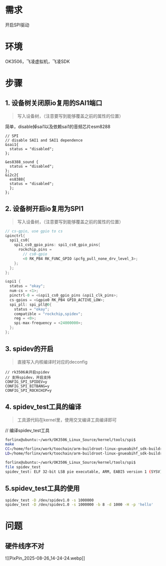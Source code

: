 # 需求
开启SPI驱动
# 环境
OK3506，飞凌虚拟机，飞凌SDK

# 步骤
## 1. 设备树关闭原io复用的SAI1端口

> 写入设备树，（注意要写到能够覆盖之前的属性的位置）

简单，disable掉sai1以及依赖sai1的音频芯片esm8288
```dts title:"disable SAI1.dts"
// SPI
// disable SAI1 and SAI1 dependence
&sai1{
  status = "disabled";
};

&es8388_sound {
  status = "disabled";
};
&i2c2{
  es8388{
  status = "disabled";
  };
};
```
## 2. 设备树开启io复用为SPI1
  
> 写入设备树，（注意要写到能够覆盖之前的属性的位置）

```c title:spi1
// cs-gpio, use gpio to cs
&pinctrl{
  spi1_cs0{
    spi1_cs0_gpio_pins: spi1_cs0_gpio_pins{
      rockchip,pins =
        // cs0-gpio
        <0 RK_PB4 RK_FUNC_GPIO &pcfg_pull_none_drv_level_3>;
    };
  };
};

&spi1 {
  status = "okay";
  num-cs = <1>;
  pinctrl-0 = <&spi1_cs0_gpio_pins &spi1_clk_pins>;
  cs-gpios = <&gpio0 RK_PB4 GPIO_ACTIVE_LOW>;
  spi_pll: spi_pll@0{
    status = "okay";
    compatible = "rockchip,spidev";
    reg = <0>;
    spi-max-frequency = <24000000>;
  };
};
```



## 3. spidev的开启

> 直接写入内核编译时对应的deconfig

```config  title:deconfig
// rk3506未开启spidev
// 支持spidev，开启支持
CONFIG_SPI_SPIDEV=y
CONFIG_SPI_BITBANG=y
CONFIG_SPI_ROCKCHIP=y
```
## 4. spidev_test工具的编译

> 工具源代码在kernel里，使用交叉编译工具编译即可

// 编译spidev_test工具
```sh title:compile.sh
forlinx@ubuntu:~/work/OK3506_Linux_Source/kernel/tools/spi$ 
make 
CC=/home/forlinx/work/toochain/arm-buildroot-linux-gnueabihf_sdk-buildroot/bin/arm-buildroot-linux-gnueabihf-gcc 
LD=/home/forlinx/work/toochain/arm-buildroot-linux-gnueabihf_sdk-buildroot/bin/arm-buildroot-linux-gnueabihf-ld

forlinx@ubuntu:~/work/OK3506_Linux_Source/kernel/tools/spi$ 
file spidev_test
spidev_test: ELF 32-bit LSB pie executable, ARM, EABI5 version 1 (SYSV), dynamically linked, interpreter /lib/ld-linux-armhf.so.3, for GNU/Linux 3.2.0, with debug_info, not stripped
```


## 5.spidev_test工具的使用

```sh title:test.sh
spidev_test -D /dev/spidev1.0 -s 1000000
spidev_test -D /dev/spidev1.0 -s 1000000 -b 8 -d 1000 -H -p 'hello'
```

# 问题
## 硬件线序不对

![[PixPin_2025-08-26_14-24-24.webp]]